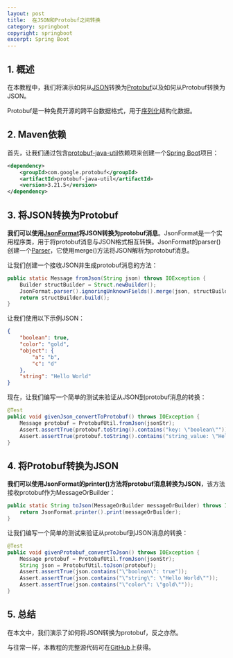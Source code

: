 ```yaml
---
layout: post
title:  在JSON和Protobuf之间转换
category: springboot
copyright: springboot
excerpt: Spring Boot
---
```


## 1. 概述

在本教程中，我们将演示如何从[JSON](https://www.baeldung.com/java-json)转换为[Protobuf](https://www.baeldung.com/google-protocol-buffer)以及如何从Protobuf转换为JSON。

Protobuf是一种免费开源的跨平台数据格式，用于[序列化](https://en.wikipedia.org/wiki/Serialization)结构化数据。

## 2. Maven依赖

首先，让我们通过包含[protobuf-java-util](https://search.maven.org/artifact/com.google.protobuf/protobuf-java-util)依赖项来创建一个[Spring Boot](https://www.baeldung.com/spring-boot)项目：

```xml
<dependency>
    <groupId>com.google.protobuf</groupId>
    <artifactId>protobuf-java-util</artifactId>
    <version>3.21.5</version>
</dependency>
```

## 3. 将JSON转换为Protobuf

**我们可以使用[JsonFormat](https://developers.google.com/protocol-buffers/docs/reference/java/com/google/protobuf/util/JsonFormat)将JSON转换为protobuf消息**。JsonFormat是一个实用程序类，用于将protobuf消息与JSON格式相互转换。JsonFormat的parser()创建一个[Parser](https://developers.google.com/protocol-buffers/docs/reference/java/com/google/protobuf/util/JsonFormat.Parser.html)，它使用merge()方法将JSON解析为protobuf消息。

让我们创建一个接收JSON并生成protobuf消息的方法：

```java
public static Message fromJson(String json) throws IOException {
    Builder structBuilder = Struct.newBuilder();
    JsonFormat.parser().ignoringUnknownFields().merge(json, structBuilder);
    return structBuilder.build();
}
```

让我们使用以下示例JSON：

```json
{
    "boolean": true,
    "color": "gold",
    "object": {
        "a": "b",
        "c": "d"
    },
    "string": "Hello World"
}
```

现在，让我们编写一个简单的测试来验证从JSON到protobuf消息的转换：

```java
@Test
public void givenJson_convertToProtobuf() throws IOException {
    Message protobuf = ProtobufUtil.fromJson(jsonStr);
    Assert.assertTrue(protobuf.toString().contains("key: \"boolean\""));
    Assert.assertTrue(protobuf.toString().contains("string_value: \"Hello World\""));
}
```

## 4. 将Protobuf转换为JSON

**我们可以使用JsonFormat的printer()方法将protobuf消息转换为JSON**，该方法接收protobuf作为MessageOrBuilder：

```java
public static String toJson(MessageOrBuilder messageOrBuilder) throws IOException {
    return JsonFormat.printer().print(messageOrBuilder);
}
```

让我们编写一个简单的测试来验证从protobuf到JSON消息的转换：

```java
@Test
public void givenProtobuf_convertToJson() throws IOException {
    Message protobuf = ProtobufUtil.fromJson(jsonStr);
    String json = ProtobufUtil.toJson(protobuf);
    Assert.assertTrue(json.contains("\"boolean\": true"));
    Assert.assertTrue(json.contains("\"string\": \"Hello World\""));
    Assert.assertTrue(json.contains("\"color\": \"gold\""));
}
```

## 5. 总结

在本文中，我们演示了如何将JSON转换为protobuf，反之亦然。

与往常一样，本教程的完整源代码可在[GitHub](https://github.com/tuyucheng7/taketoday-tutorial4j/tree/master/spring-boot-modules/spring-boot-protobuf)上获得。
